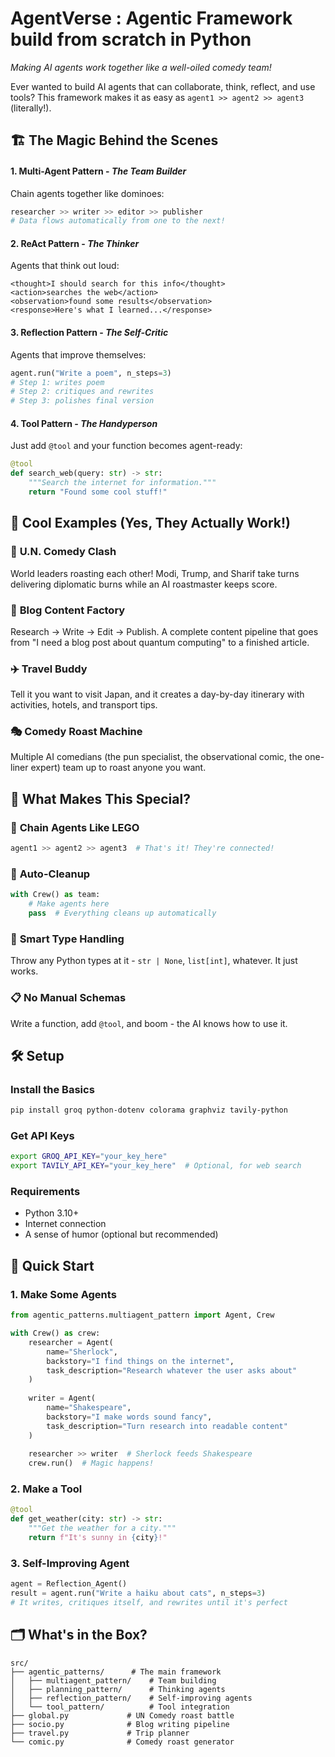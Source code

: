 # AgentVerse : Agentic Framework build from scratch in Python

*Making AI agents work together like a well-oiled comedy team!*

Ever wanted to build AI agents that can collaborate, think, reflect, and use tools? This framework makes it as easy as `agent1 >> agent2 >> agent3` (literally!).


## 🏗️ The Magic Behind the Scenes

#### 1. **Multi-Agent Pattern** - *The Team Builder*
Chain agents together like dominoes:
```python
researcher >> writer >> editor >> publisher
# Data flows automatically from one to the next!
```

#### 2. **ReAct Pattern** - *The Thinker*
Agents that think out loud:
```
<thought>I should search for this info</thought>
<action>searches the web</action>
<observation>found some results</observation>
<response>Here's what I learned...</response>
```

#### 3. **Reflection Pattern** - *The Self-Critic*
Agents that improve themselves:
```python
agent.run("Write a poem", n_steps=3)
# Step 1: writes poem
# Step 2: critiques and rewrites
# Step 3: polishes final version
```

#### 4. **Tool Pattern** - *The Handyperson*
Just add `@tool` and your function becomes agent-ready:
```python
@tool
def search_web(query: str) -> str:
    """Search the internet for information."""
    return "Found some cool stuff!"
```


## 🎪 Cool Examples (Yes, They Actually Work!)

### 🤣 **U.N. Comedy Clash** 
World leaders roasting each other! Modi, Trump, and Sharif take turns delivering diplomatic burns while an AI roastmaster keeps score.

### 📝 **Blog Content Factory**
Research → Write → Edit → Publish. A complete content pipeline that goes from "I need a blog post about quantum computing" to a finished article.

### ✈️ **Travel Buddy**
Tell it you want to visit Japan, and it creates a day-by-day itinerary with activities, hotels, and transport tips.

### 🎭 **Comedy Roast Machine**
Multiple AI comedians (the pun specialist, the observational comic, the one-liner expert) team up to roast anyone you want.

## 🎯 What Makes This Special?

### 🔗 **Chain Agents Like LEGO**
```python
agent1 >> agent2 >> agent3  # That's it! They're connected!
```

### 🧹 **Auto-Cleanup**
```python
with Crew() as team:
    # Make agents here
    pass  # Everything cleans up automatically
```

### 🎯 **Smart Type Handling**
Throw any Python types at it - `str | None`, `list[int]`, whatever. It just works.

### 📋 **No Manual Schemas**
Write a function, add `@tool`, and boom - the AI knows how to use it.

## 🛠️ Setup

### Install the Basics
```bash
pip install groq python-dotenv colorama graphviz tavily-python
```

### Get API Keys
```bash
export GROQ_API_KEY="your_key_here"
export TAVILY_API_KEY="your_key_here"  # Optional, for web search
```

### Requirements
- Python 3.10+ 
- Internet connection
- A sense of humor (optional but recommended)

## 🚀 Quick Start

### 1. Make Some Agents
```python
from agentic_patterns.multiagent_pattern import Agent, Crew

with Crew() as crew:
    researcher = Agent(
        name="Sherlock",
        backstory="I find things on the internet",
        task_description="Research whatever the user asks about"
    )
    
    writer = Agent(
        name="Shakespeare", 
        backstory="I make words sound fancy",
        task_description="Turn research into readable content"
    )
    
    researcher >> writer  # Sherlock feeds Shakespeare
    crew.run()  # Magic happens!
```

### 2. Make a Tool
```python
@tool
def get_weather(city: str) -> str:
    """Get the weather for a city."""
    return f"It's sunny in {city}!"
```

### 3. Self-Improving Agent
```python
agent = Reflection_Agent()
result = agent.run("Write a haiku about cats", n_steps=3)
# It writes, critiques itself, and rewrites until it's perfect
```


## 🗂️ What's in the Box?

```
src/
├── agentic_patterns/      # The main framework
│   ├── multiagent_pattern/    # Team building
│   ├── planning_pattern/      # Thinking agents  
│   ├── reflection_pattern/    # Self-improving agents
│   └── tool_pattern/          # Tool integration
├── global.py             # UN Comedy roast battle
├── socio.py              # Blog writing pipeline
├── travel.py             # Trip planner
└── comic.py              # Comedy roast generator
```
